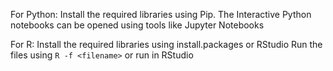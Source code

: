 For Python:
Install the required libraries using Pip.
The Interactive Python notebooks can be opened using tools like Jupyter Notebooks

For R:
Install the required libraries using install.packages or RStudio
Run the files using `R -f <filename>` or run in RStudio

